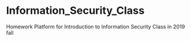 # Information_Security_Class

Homework Platform for Introduction to Information Security Class in 2019 fall
